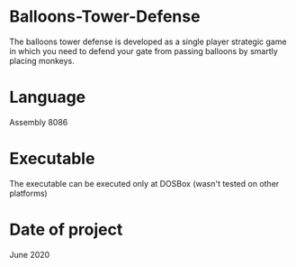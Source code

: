 # Balloons-Tower-Defense
The balloons tower defense is developed as a single player strategic game in which you need to defend your gate from passing balloons by smartly placing monkeys.
# Language 
Assembly 8086
# Executable
The executable can be executed only at DOSBox (wasn't tested on other platforms)
# Date of project
June 2020
